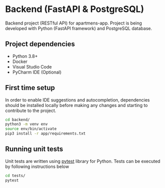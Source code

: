 # Backend (FastAPI & PostgreSQL)

Backend project (RESTful API) for apartmens-app. Project is being developed with Python (FastAPI framework) and PostgreSQL database.

## Project dependencies

- Python 3.8+
- Docker
- Visual Studio Code
- PyCharm IDE (Optional)

## First time setup

In order to enable IDE suggestions and autocompletion, dependencies should be installed locally before making any changes and starting to contribute to the project.

```bash
cd backend/
python3 -m venv env
source env/bin/activate
pip3 install -r app/requirements.txt
```

## Running unit tests

Unit tests are written using [pytest](https://docs.pytest.org/en/stable/) library for Python. Tests can be executed by following instructions below

```bash
cd tests/
pytest
```
